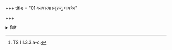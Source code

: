 +++
title = "01 वसवस्त्वा प्रवृहन्तु गायत्रेण"

+++

<details><summary>थिते</summary>

1. (The Adhvaryu) (takes out three stalks) with these formulae beginning with vasavastvā pravr̥hantu[^1] each stalk with one formula in the sequence.  

[^1]: TS III.3.3.a-c.  
</details>
